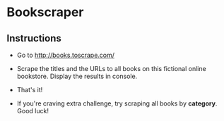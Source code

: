 # Bookscraper

## Instructions

* Go to <http://books.toscrape.com/>

* Scrape the titles and the URLs to all books on this fictional online bookstore. Display the results in console.

* That's it!

* If you're craving extra challenge, try scraping all books by **category**. Good luck!
